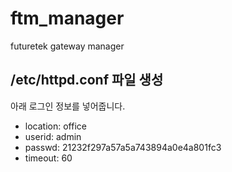 # ftm_manager
futuretek gateway manager

## /etc/httpd.conf 파일 생성

아래 로그인 정보를 넣어줍니다.
+ location: office
+ userid: admin
+ passwd: 21232f297a57a5a743894a0e4a801fc3
+ timeout: 60
